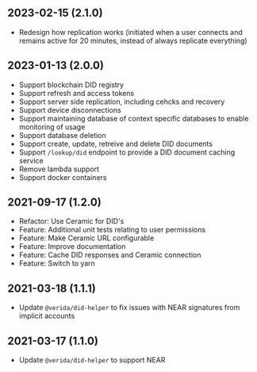 2023-02-15 (2.1.0)
--------------------

- Redesign how replication works (initiated when a user connects and remains active for 20 minutes, instead of always replicate everything)

2023-01-13 (2.0.0)
--------------------

- Support blockchain DID registry
- Support refresh and access tokens
- Support server side replication, including cehcks and recovery
- Support device disconnections
- Support maintaining database of context specific databases to enable monitoring of usage
- Support database deletion
- Support create, update, retreive and delete DID documents
- Support `/lookup/did` endpoint to provide a DID document caching service
- Remove lambda support
- Support docker containers


2021-09-17 (1.2.0)
--------------------

- Refactor: Use Ceramic for DID's
- Feature: Additional unit tests relating to user permissions
- Feature: Make Ceramic URL configurable
- Feature: Improve documentation
- Feature: Cache DID responses and Ceramic connection
- Feature: Switch to yarn

2021-03-18 (1.1.1)
--------------------

- Update `@verida/did-helper` to fix issues with NEAR signatures from implicit accounts


2021-03-17 (1.1.0)
--------------------

- Update `@verida/did-helper` to support NEAR